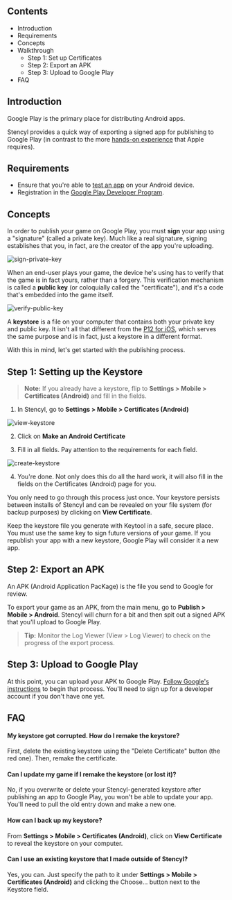 ## Contents

* Introduction
* Requirements
* Concepts
* Walkthrough
  * Step 1: Set up Certificates
  * Step 2: Export an APK
  * Step 3: Upload to Google Play
* FAQ


## Introduction

Google Play is the primary place for distributing Android apps.

Stencyl provides a quick way of exporting a signed app for publishing to Google Play (in contrast to the more [hands-on experience](http://www.stencyl.com/help/view/ios-certificates-guide-2) that Apple requires).


## Requirements

* Ensure that you're able to [test an app](http://www.stencyl.com/help/view/setup-android) on your Android device.
* Registration in the [Google Play Developer Program](http://developer.android.com/distribute/googleplay/publish/register.html).


## Concepts

In order to publish your game on Google Play, you must **sign** your app using a "signature" (called a private key). Much like a real signature, signing establishes that you, in fact, are the creator of the app you're uploading.

![sign-private-key](http://static.stencyl.com/help/images/ios-primer-3.png)

When an end-user plays your game, the device he's using has to verify that the game is in fact yours, rather than a forgery. This verification mechanism is called a **public key** (or coloquially called the "certificate"), and it's a code that's embedded into the game itself.

![verify-public-key](http://static.stencyl.com/help/images/ios-primer-4.png)

A **keystore** is a file on your computer that contains both your private key and public key. It isn't all that different from the [P12 for iOS](http://static.stencyl.com/help/images/ios-primer-6.png), which serves the same purpose and is in fact, just a keystore in a different format.

With this in mind, let's get started with the publishing process.


## Step 1: Setting up the Keystore

> **Note:** If you already have a keystore, flip to **Settings > Mobile > Certificates (Android)** and fill in the fields.

1) In Stencyl, go to **Settings > Mobile > Certificates (Android)**

![view-keystore](http://static.stencyl.com/pedia2/ch12/keystore.png)

2) Click on **Make an Android Certificate**

3) Fill in all fields. Pay attention to the requirements for each field.

![create-keystore](http://static.stencyl.com/help/images/google-play-3.png)

4) You're done. Not only does this do all the hard work, it will also fill in the fields on the Certificates (Android) page for you.

You only need to go through this process just once. Your keystore persists between installs of Stencyl and can be revealed on your file system (for backup purposes) by clicking on **View Certificate**.

Keep the keystore file you generate with Keytool in a safe, secure place. You must use the same key to sign future versions of your game. If you republish your app with a new keystore, Google Play will consider it a new app.
 

## Step 2: Export an APK

An APK (Android Application PacKage) is the file you send to Google for review.

To export your game as an APK, from the main menu, go to **Publish > Mobile > Android**. Stencyl will churn for a bit and then spit out a signed APK that you'll upload to Google Play.

> **Tip:** Monitor the Log Viewer (View > Log Viewer) to check on the progress of the export process.
 

## Step 3: Upload to Google Play

At this point, you can upload your APK to Google Play. [Follow Google's instructions](http://developer.android.com/distribute/googleplay/publish/register.html) to begin that process. You'll need to sign up for a developer account if you don't have one yet.
 

## FAQ

#### My keystore got corrupted. How do I remake the keystore?
First, delete the existing keystore using the "Delete Certificate" button (the red one). Then, remake the certificate. 

#### Can I update my game if I remake the keystore (or lost it)?
No, if you overwrite or delete your Stencyl-generated keystore after publishing an app to Google Play, you won't be able to update your app. You'll need to pull the old entry down and make a new one.

#### How can I back up my keystore?
From **Settings > Mobile > Certificates (Android)**, click on **View Certificate** to reveal the keystore on your computer.

#### Can I use an existing keystore that I made outside of Stencyl?
Yes, you can. Just specify the path to it under **Settings > Mobile > Certificates (Android)** and clicking the Choose... button next to the Keystore field.
